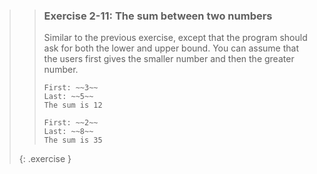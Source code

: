 >>### Exercise 2-11: The sum between two numbers
>>
>>Similar to the previous exercise, except that the program should ask for both the lower and upper bound. You can assume that the users first gives the smaller number and then the greater number.
>>
>>```output
>>First: ~~3~~
>>Last: ~~5~~
>>The sum is 12
>>```
>>
>>```output
>>First: ~~2~~
>>Last: ~~8~~
>>The sum is 35
>>```
>{: .exercise }